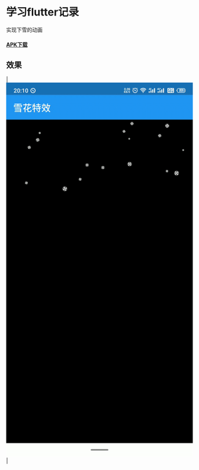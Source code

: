 # 学习flutter记录

实现下雪的动画

#### <p> [APK下载](https://raw.githubusercontent.com/zhou-Flutter/snowflake/master/assets/app-release.apk)</p>

## 效果

|![](https://raw.githubusercontent.com/zhou-Flutter/snowflake/master/assets/ezgif-2-a9722ca1a49d.gif)|